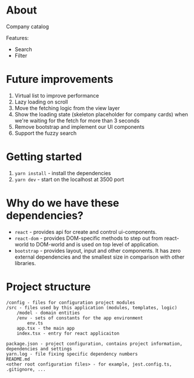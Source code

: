 # About

Company catalog

Features:
* Search
* Filter

# Future improvements

1. Virtual list to improve performance
2. Lazy loading on scroll
3. Move the fetching logic from the view layer
4. Show the loading state (skeleton placeholder for company cards) when
   we're waiting for the fetch for more than 3 seconds
5. Remove bootstrap and implement our UI components
6. Support the fuzzy search

# Getting started

1. `yarn install` - install the dependencies
2. `yarn dev` - start on the localhost at 3500 port

# Why do we have these dependencies?

* `react` - provides api for create and control ui-components.  
* `react-dom` - provides DOM-specific methods to step out from react-world
to DOM-world and is used on top level of application.
* `bootstrap` - provides layout, input and other components. It has zero external dependencies and the smallest 
size in comparison with other libraries.

# Project structure

```
/config - files for configuration project modules
/src - files used by this application (modules, templates, logic)
    /model - domain entities
    /env - sets of constants for the app environment
        env.ts
    app.tsx - the main app 
    index.tsx - entry for react applicaiton            
                 
package.json - project configuration, contains project information, dependencies and settings
yarn.log - file fixing specific dependency numbers
README.md
<other root configuration files> - for example, jest.config.ts, .gitignore, ...                                             
```

